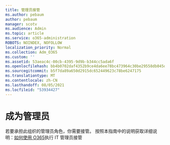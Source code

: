 ```yaml
---
title: 管理员接管
ms.author: pebaum
author: pebaum
manager: scotv
ms.audience: Admin
ms.topic: article
ms.service: o365-administration
ROBOTS: NOINDEX, NOFOLLOW
localization_priority: Normal
ms.collection: Adm_O365
ms.custom: ''
ms.assetid: 53aeac4c-00cb-4395-9d9b-b344cc5ada6f
ms.openlocfilehash: bb4b0702daf4352b9ce4da6ee78bc473964c30be29558db045d53821f6b035fe
ms.sourcegitcommit: b5f7da89a650d2915dc652449623c78be6247175
ms.translationtype: MT
ms.contentlocale: zh-CN
ms.lasthandoff: 08/05/2021
ms.locfileid: "53934427"
---
```

# <a name="become-an-admin"></a>成为管理员

若要承担此组织的管理员角色，你需要接管。 按照本指南中的说明获取详细说明：[如何使用 O365](https://powerbi.microsoft.com/pt-pt/blog/how-to-perform-an-it-admin-takeover-with-o365/)执行 IT 管理员接管
